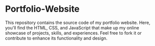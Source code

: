 # Portfolio-Website
This repository contains the source code of my portfolio website. Here, you'll find the HTML, CSS, and JavaScript that make up my online showcase of projects, skills, and experiences. Feel free to fork it or contribute to enhance its functionality and design.
